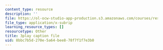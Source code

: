 ```yaml
---
content_type: resource
description: ''
file: https://ol-ocw-studio-app-production.s3.amazonaws.com/courses/res-18-009-learn-differential-equations-up-close-with-gilbert-strang-and-cleve-moler-fall-2015/8bbc7b5d270e5a64bee878f7f1f7e3b0_DkOgvZywshI.vtt
file_type: application/x-subrip
learning_resource_types: []
resourcetype: Other
title: 3play caption file
uid: 8bbc7b5d-270e-5a64-bee8-78f7f1f7e3b0
---
```

